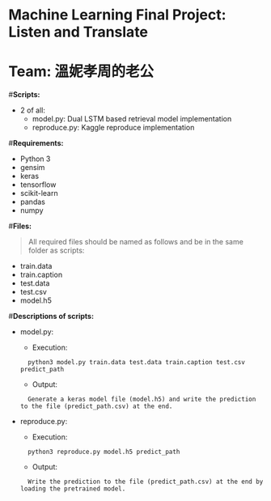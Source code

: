 # Machine Learning Final Project: Listen and Translate  
# Team: 溫妮孝周的老公  
  
#**Scripts:**  
- 2 of all:  
  - model.py: Dual LSTM based retrieval model implementation  
  - reproduce.py: Kaggle reproduce implementation  
  
#**Requirements:**  
- Python 3  
- gensim  
- keras  
- tensorflow  
- scikit-learn  
- pandas  
- numpy  
  
#**Files:**  
> All required files should be named as follows and be in the same folder as scripts:  
- train.data  
- train.caption  
- test.data  
- test.csv  
- model.h5  
  
#**Descriptions of scripts:**  
- model.py:  
  - Execution:  
  ```
    python3 model.py train.data test.data train.caption test.csv predict_path  
  ```
  - Output:  
  ```
    Generate a keras model file (model.h5) and write the prediction to the file (predict_path.csv) at the end.  
  ```
	  
- reproduce.py:  
  - Execution:  
  ```
    python3 reproduce.py model.h5 predict_path  
  ```
  - Output:  
  ```
    Write the prediction to the file (predict_path.csv) at the end by loading the pretrained model.  
  ```
  
